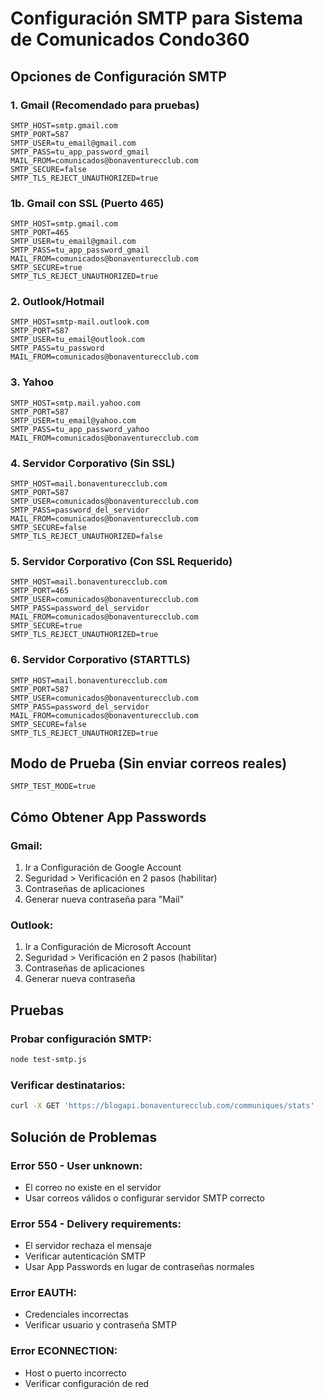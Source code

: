 # Configuración SMTP para Sistema de Comunicados Condo360

## Opciones de Configuración SMTP

### 1. Gmail (Recomendado para pruebas)
```env
SMTP_HOST=smtp.gmail.com
SMTP_PORT=587
SMTP_USER=tu_email@gmail.com
SMTP_PASS=tu_app_password_gmail
MAIL_FROM=comunicados@bonaventurecclub.com
SMTP_SECURE=false
SMTP_TLS_REJECT_UNAUTHORIZED=true
```

### 1b. Gmail con SSL (Puerto 465)
```env
SMTP_HOST=smtp.gmail.com
SMTP_PORT=465
SMTP_USER=tu_email@gmail.com
SMTP_PASS=tu_app_password_gmail
MAIL_FROM=comunicados@bonaventurecclub.com
SMTP_SECURE=true
SMTP_TLS_REJECT_UNAUTHORIZED=true
```

### 2. Outlook/Hotmail
```env
SMTP_HOST=smtp-mail.outlook.com
SMTP_PORT=587
SMTP_USER=tu_email@outlook.com
SMTP_PASS=tu_password
MAIL_FROM=comunicados@bonaventurecclub.com
```

### 3. Yahoo
```env
SMTP_HOST=smtp.mail.yahoo.com
SMTP_PORT=587
SMTP_USER=tu_email@yahoo.com
SMTP_PASS=tu_app_password_yahoo
MAIL_FROM=comunicados@bonaventurecclub.com
```

### 4. Servidor Corporativo (Sin SSL)
```env
SMTP_HOST=mail.bonaventurecclub.com
SMTP_PORT=587
SMTP_USER=comunicados@bonaventurecclub.com
SMTP_PASS=password_del_servidor
MAIL_FROM=comunicados@bonaventurecclub.com
SMTP_SECURE=false
SMTP_TLS_REJECT_UNAUTHORIZED=false
```

### 5. Servidor Corporativo (Con SSL Requerido)
```env
SMTP_HOST=mail.bonaventurecclub.com
SMTP_PORT=465
SMTP_USER=comunicados@bonaventurecclub.com
SMTP_PASS=password_del_servidor
MAIL_FROM=comunicados@bonaventurecclub.com
SMTP_SECURE=true
SMTP_TLS_REJECT_UNAUTHORIZED=true
```

### 6. Servidor Corporativo (STARTTLS)
```env
SMTP_HOST=mail.bonaventurecclub.com
SMTP_PORT=587
SMTP_USER=comunicados@bonaventurecclub.com
SMTP_PASS=password_del_servidor
MAIL_FROM=comunicados@bonaventurecclub.com
SMTP_SECURE=false
SMTP_TLS_REJECT_UNAUTHORIZED=true
```

## Modo de Prueba (Sin enviar correos reales)
```env
SMTP_TEST_MODE=true
```

## Cómo Obtener App Passwords

### Gmail:
1. Ir a Configuración de Google Account
2. Seguridad > Verificación en 2 pasos (habilitar)
3. Contraseñas de aplicaciones
4. Generar nueva contraseña para "Mail"

### Outlook:
1. Ir a Configuración de Microsoft Account
2. Seguridad > Verificación en 2 pasos (habilitar)
3. Contraseñas de aplicaciones
4. Generar nueva contraseña

## Pruebas

### Probar configuración SMTP:
```bash
node test-smtp.js
```

### Verificar destinatarios:
```bash
curl -X GET 'https://blogapi.bonaventurecclub.com/communiques/stats'
```

## Solución de Problemas

### Error 550 - User unknown:
- El correo no existe en el servidor
- Usar correos válidos o configurar servidor SMTP correcto

### Error 554 - Delivery requirements:
- El servidor rechaza el mensaje
- Verificar autenticación SMTP
- Usar App Passwords en lugar de contraseñas normales

### Error EAUTH:
- Credenciales incorrectas
- Verificar usuario y contraseña SMTP

### Error ECONNECTION:
- Host o puerto incorrecto
- Verificar configuración de red
